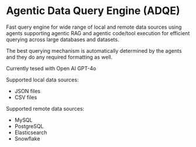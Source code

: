 # Agentic Data Query Engine (ADQE)

Fast query engine for wide range of local and remote data sources using agents supporting agentic RAG and agentic code/tool execution for efficient querying across large databases and datasets.

The best querying mechanism is automatically determined by the agents and they do any required formatting as well.

Currently tesed with Open AI GPT-4o

Supported local data sources:
- JSON files
- CSV files

Supported remote data sources:
- MySQL
- PostgreSQL
- Elasticsearch
- Snowflake